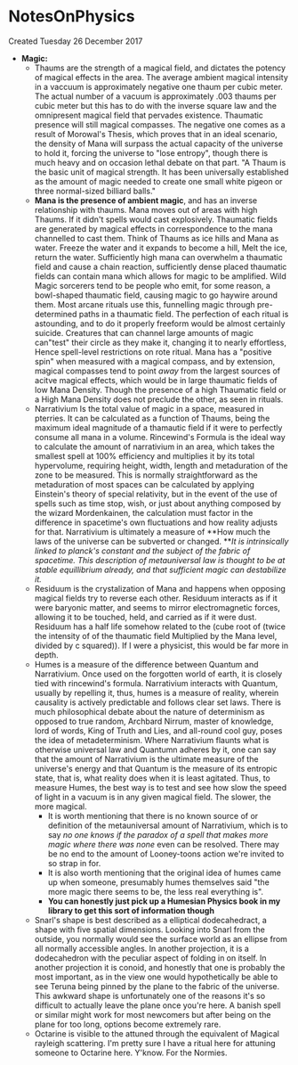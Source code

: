 # NotesOnPhysics
Created Tuesday 26 December 2017


* **Magic:**
	* Thaums are the strength of a magical field, and dictates the potency of magical effects in the area. The average ambient magical intensity in a vaccuum is approximately negative one thaum per cubic meter. The actual number of a vacuum is approximately .003 thaums per cubic meter but this has to do with the inverse square law and the omnipresent magical field that pervades existence. Thaumatic presence will still magical compasses. The negative one comes as a result of Morowal's Thesis, which proves that in an ideal scenario, the density of Mana will surpass the actual capacity of the universe to hold it, forcing the universe to "lose entropy", though there is much heavy and on occasion lethal debate on that part. "A Thaum is the basic unit of magical strength. It has been universally established as the amount of magic needed to create one small white pigeon or three normal-sized billiard balls."
	* **Mana is the presence of ambient magic**, and has an inverse relationship with thaums. Mana moves out of areas with high Thaums. If it didn't spells would cast explosively. Thaumatic fields are generated by magical effects in correspondence to the mana channelled to cast them.  Think of Thaums as ice hills and Mana as water. Freeze the water and it expands to become a hill, Melt the ice, return the water.  Sufficiently high mana can overwhelm a thaumatic field and cause a chain reaction, sufficiently dense placed thaumatic fields can contain mana which allows for magic to be amplified. Wild Magic sorcerers tend to be people who emit, for some reason, a bowl-shaped thaumatic field, causing magic to go haywire around them. Most   arcane rituals use this, funnelling magic through pre-determined paths in a thaumatic field. The perfection of each ritual is astounding, and to do it properly freeform would be almost certainly suicide. Creatures that can channel large amounts of magic can"test" their circle as they make it, changing it to nearly effortless, Hence spell-level restrictions on rote ritual. Mana has a "positive spin" when measured with a magical compass, and by extension, magical compasses tend to point *away* from the largest sources of acitve magical effects, which would be in large thaumatic fields of low Mana Density. Though the presence of a high Thaumatic field or a High Mana Density does not preclude the other, as seen in rituals.
	* Narrativium Is the total value of magic in a space, measured in pterries. It can be calculated as a function of Thaums, being the maximum ideal magnitude of a thamautic field if it were to perfectly consume all mana in a volume. Rincewind's Formula is the ideal way to calculate the amount of narrativium in an area, which takes the smallest spell at 100% efficiency and multiplies it by its total hypervolume, requiring height, width, length and metaduration of the zone to be measured. This is normally straightforward as the metaduration of most spaces can be calculated by applying Einstein's theory of special relativity, but in the event of the use of spells such as time stop, wish, or just about anything composed by the wizard Mordenkainen, the calculation must factor in the difference in spacetime's own fluctuations and how reality adjusts for that. Narrativium is ultimately a measure of **How much the laws of the universe can be subverted or changed. ***It is intrinsically linked to planck's constant and the subject of the fabric of spacetime. This description of metauniversal law is thought to be at stable equillibrium already, and that sufficient magic can destabilize it.*
	* Residuum is the crystalization of Mana and happens when opposing magical fields try to reverse each other. Residuum interacts as if it were baryonic matter, and seems to mirror electromagnetic forces, allowing it to be touched, held, and carried as if it were dust. Residuum has a half life somehow related to  the (cube root of (twice the intensity of of the thaumatic field Multiplied by the Mana level, divided by c squared)). If I were a physicist, this would be far more in depth.
	* Humes is a measure of the difference between Quantum and Narrativium. Once used on the forgotten world of earth, it is closely tied with rincewind's formula. Narrativium interacts with Quantum, usually by repelling it, thus, humes is a measure of reality, wherein causality is actively predictable and follows clear set laws. There is much philosophical debate about the nature of determinism as opposed to true random, Archbard Nirrum, master of knowledge, lord of words, King of Truth and Lies, and all-round cool guy, poses the idea of metadeterminism. Where Narrativium flaunts what is otherwise universal law and Quantumn adheres by it, one can say that the amount of Narrativium is the ultimate measure of the universe's energy and that Quantum is the measure of its entropic state, that is, what reality does when it is least agitated. Thus, to measure Humes, the best way is to test and see how slow the speed of light in a vacuum is in any given magical field. The slower, the more magical. 
		* It is worth mentioning that there is no known source of or definition of the metauniversal amount of Narrativium, which is to say *no one knows if the paradox of a spell that makes more magic where there was none* even can be resolved. There may be no end to the amount of Looney-toons action we're invited to so strap in for.
		* It is also worth mentioning that the original idea of humes came up when someone, presumably humes themselves said "the more magic there seems to be, the less real everything is".
		* **You can honestly just pick up a Humesian Physics book in my library to get this sort of information though**
	* Snarl's shape is best described as a elliptical dodecahedract, a shape with five spatial dimensions. Looking into Snarl from the outside, you normally would see the surface world as an ellipse from all normally accessible angles. In another projection, it is a dodecahedron with the peculiar aspect of folding in on itself. In another projection it is conoid, and honestly that one is probably the most important, as in the view one would hypothetically be able to see Teruna being pinned by the plane to the fabric of the universe. This awkward shape is unfortunately one of the reasons it's so difficult to actually leave the plane once you're here. A banish spell or similar might work for most newcomers but after being on the plane for too long, options become extremely rare. 
	* Octarine is visible to the attuned through the equivalent of Magical rayleigh scattering. I'm pretty sure I have a ritual here for attuning someone to Octarine here. Y'know. For the Normies.


